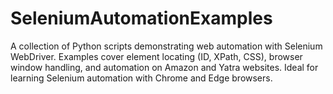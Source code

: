 # SeleniumAutomationExamples
A collection of Python scripts demonstrating web automation with Selenium WebDriver. Examples cover element locating (ID, XPath, CSS), browser window handling, and automation on Amazon and Yatra websites. Ideal for learning Selenium automation with Chrome and Edge browsers.
